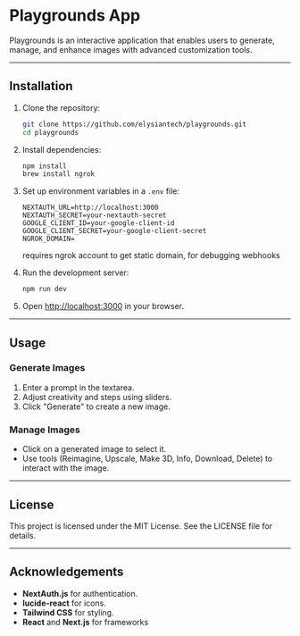 # Playgrounds App

Playgrounds is an interactive application that enables users to generate, manage, and enhance images with advanced customization tools.

---

## Installation

1. Clone the repository:
   ```bash
   git clone https://github.com/elysiantech/playgrounds.git
   cd playgrounds
   ```

2. Install dependencies:
   ```bash
   npm install
   brew install ngrok
   ```

3. Set up environment variables in a `.env` file:
   ```env
   NEXTAUTH_URL=http://localhost:3000
   NEXTAUTH_SECRET=your-nextauth-secret
   GOOGLE_CLIENT_ID=your-google-client-id
   GOOGLE_CLIENT_SECRET=your-google-client-secret
   NGROK_DOMAIN=
   ```
   requires ngrok account to get static domain, for debugging webhooks

4. Run the development server:
   ```bash
   npm run dev
   ```

5. Open [http://localhost:3000](http://localhost:3000) in your browser.

---

## Usage

### **Generate Images**
1. Enter a prompt in the textarea.
2. Adjust creativity and steps using sliders.
3. Click "Generate" to create a new image.

### **Manage Images**
- Click on a generated image to select it.
- Use tools (Reimagine, Upscale, Make 3D, Info, Download, Delete) to interact with the image.

---

## License

This project is licensed under the MIT License. See the LICENSE file for details.

---

## Acknowledgements

- **NextAuth.js** for authentication.
- **lucide-react** for icons.
- **Tailwind CSS** for styling.
- **React** and **Next.js** for frameworks